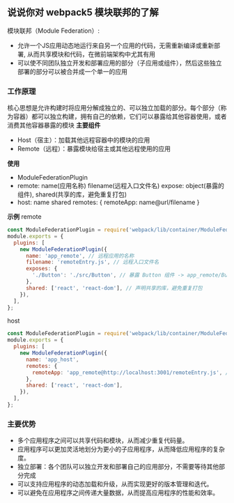 ## 说说你对 webpack5 模块联邦的了解
模块联邦（Module Federation）: 
  - 允许一个JS应用动态地运行来自另一个应用的代码，无需重新编译或重新部署, 从而共享模块和代码，在微前端架构中尤其有用
  - 可以使不同团队独立开发和部署应用的部分（子应用或组件），然后这些独立部署的部分可以被合并成一个单一的应用

### 工作原理
核心思想是允许构建时将应用分解成独立的、可以独立加载的部分。每个部分（称为容器）都可以独立构建，拥有自己的依赖，它们可以暴露给其他容器使用，或者消费其他容器暴露的模块
**主要组件**
- Host（宿主）：加载其他远程容器中的模块的应用
- Remote（远程）：暴露模块给宿主或其他远程使用的应用

**使用**
- ModuleFederationPlugin
- remote: name(应用名称) filename(远程入口文件名) expose: object(暴露的组件), shared(共享的库，避免重复打包)
- host: name shared remotes: { remoteApp: name@url/filename }
  
**示例**
remote
```js
const ModuleFederationPlugin = require('webpack/lib/container/ModuleFederationPlugin');
module.exports = {
  plugins: [
    new ModuleFederationPlugin({
      name: 'app_remote', // 远程应用的名称
      filename: 'remoteEntry.js', // 远程入口文件名
      exposes: {
        './Button': './src/Button', // 暴露 Button 组件 -> app_remote/Button
      },
      shared: ['react', 'react-dom'], // 声明共享的库，避免重复打包
    }),
  ],
};
```

host
```js
const ModuleFederationPlugin = require('webpack/lib/container/ModuleFederationPlugin');
module.exports = {
  plugins: [
    new ModuleFederationPlugin({
      name: 'app_host',
      remotes: {
        remoteApp: 'app_remote@http://localhost:3001/remoteEntry.js', // 从哪里加载远程应用
      },
      shared: ['react', 'react-dom'],
    }),
  ],
};
```

### 主要优势
  - 多个应用程序之间可以共享代码和模块，从而减少重复代码量。
  - 应用程序可以更加灵活地划分为更小的子应用程序，从而降低应用程序的复杂度。
  - 独立部署：各个团队可以独立开发和部署自己的应用部分，不需要等待其他部分完成
  - 可以支持应用程序的动态加载和升级，从而实现更好的版本管理和迭代。
  - 可以避免在应用程序之间传递大量数据，从而提高应用程序的性能和效率。